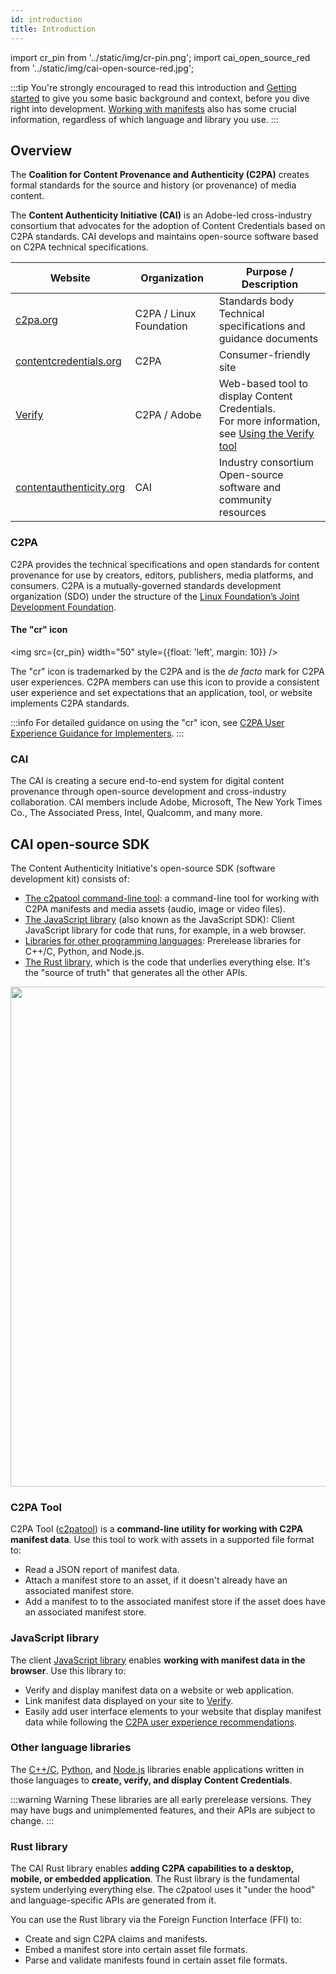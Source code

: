 ```yaml
---
id: introduction
title: Introduction
---
```


import cr_pin from '../static/img/cr-pin.png';
import cai_open_source_red from '../static/img/cai-open-source-red.jpg';

:::tip
You're strongly encouraged to read this introduction and [Getting started](getting-started) to give you some basic background and context, before you dive right into development.  [Working with manifests](manifest/understanding-manifest) also has some crucial information, regardless of which language and library you use.
:::

## Overview

The **Coalition for Content Provenance and Authenticity (C2PA)** creates formal standards for the source and history (or provenance) of media content.   

The **Content Authenticity Initiative (CAI)** is an Adobe-led cross-industry consortium that advocates for the adoption of Content Credentials based on C2PA standards.  CAI develops and maintains open-source software based on C2PA technical specifications.

|  Website | Organization | Purpose / Description |
|--------------|---------|-----------------------|
| [c2pa.org](https://c2pa.org/)  | C2PA / Linux Foundation |  Standards body<br/>Technical specifications and guidance documents |
| [contentcredentials.org](https://contentcredentials.org/) | C2PA | Consumer-friendly site|
| [Verify](https://contentcredentials.org/verify) | C2PA / Adobe | Web-based tool to display Content Credentials. <br/> For more information, see [Using the Verify tool](verify) |
| [contentauthenticity.org](https://contentauthenticity.org/)| CAI  | Industry consortium<br/>Open-source software and community resources |

### C2PA

C2PA provides the technical specifications and open standards for content provenance for use by creators, editors, publishers, media platforms, and consumers.  C2PA is a mutually-governed standards development organization (SDO) under the structure of the [Linux Foundation’s Joint Development Foundation](https://jointdevelopment.org/).

#### The "cr" icon

<img src={cr_pin} width="50" style={{float: 'left', margin: 10}} />

The "cr" icon is trademarked by the C2PA and is the _de facto_ mark for C2PA user experiences. C2PA members can use this icon to provide a consistent user experience and set expectations that an application, tool, or website implements C2PA standards.

:::info
For detailed guidance on using the "cr" icon, see [C2PA User Experience Guidance for Implementers](https://c2pa.org/specifications/specifications/1.4/ux/UX_Recommendations.html#_l1_indicator_of_c2pa_data).
:::

### CAI

The CAI is creating a secure end-to-end system for digital content provenance through open-source development and cross-industry collaboration. CAI members include Adobe, Microsoft, The New York Times Co., The Associated Press, Intel, Qualcomm, and many more.  

## CAI open-source SDK

The Content Authenticity Initiative's open-source SDK (software development kit) consists of:

- [The c2patool command-line tool](#c2pa-tool): a command-line tool for working with C2PA manifests and media assets (audio, image or video files).
- [The JavaScript library](#javascript-library) (also known as the JavaScript SDK): Client JavaScript library for code that runs, for example, in a web browser.
- [Libraries for other programming languages](#other-language-libraries): Prerelease libraries for C++/C, Python, and Node.js.
- [The Rust library](#rust-library), which is the code that underlies everything else.  It's the "source of truth" that generates all the other APIs.

<img src={cai_open_source_red} width="800" />

### C2PA Tool 

C2PA Tool ([c2patool](c2patool)) is a **command-line utility for working with C2PA manifest data**. Use this tool to work with assets in a supported file format to:

- Read a JSON report of manifest data.
- Attach a manifest store to an asset, if it doesn't already have an associated manifest store.
- Add a manifest to to the associated manifest store if the asset does have an associated manifest store.

### JavaScript library

The client [JavaScript library](js-sdk/getting-started/overview) enables **working with manifest data in the browser**. Use this library to:

- Verify and display manifest data on a website or web application.
- Link manifest data displayed on your site to [Verify](https://verify.contentauthenticity.org/).
- Easily add user interface elements to your website that display manifest data while following the [C2PA user experience recommendations](https://c2pa.org/specifications/specifications/1.0/ux/UX_Recommendations.html).


### Other language libraries

The [C++/C](c2pa-c), [Python](c2pa-python), and [Node.js](c2pa-node) libraries enable applications written in those languages to **create, verify, and display Content Credentials**.

:::warning Warning
These libraries are all early prerelease versions. They may have bugs and unimplemented features, and their APIs are subject to change.
:::

### Rust library

The CAI Rust library enables **adding C2PA capabilities to a desktop, mobile, or embedded application**. The Rust library is the fundamental system underlying everything else.  The c2patool uses it "under the hood" and language-specific APIs are generated from it.

You can use the Rust library via the Foreign Function Interface (FFI) to:

- Create and sign C2PA claims and manifests.
- Embed a manifest store into certain asset file formats.
- Parse and validate manifests found in certain asset file formats.
